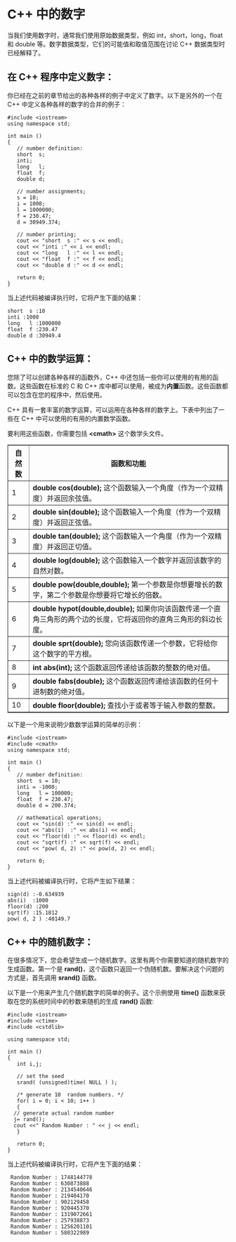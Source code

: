 # C++ 中的数字

当我们使用数字时，通常我们使用原始数据类型，例如 int，short，long，float 和 double 等。数字数据类型，它们的可能值和取值范围在讨论 C++ 数据类型时已经解释了。  

## 在 C++ 程序中定义数字：

你已经在之前的章节给出的各种各样的例子中定义了数字。以下是另外的一个在 C++ 中定义各种各样的数字的合并的例子：  

    #include <iostream>
    using namespace std;
     
    int main ()
    {
       // number definition:
       short  s;
       inti;
       long   l;
       float  f;
       double d;
       
       // number assignments;
       s = 10;  
       i = 1000;
       l = 1000000; 
       f = 230.47;  
       d = 30949.374;
       
       // number printing;
       cout << "short  s :" << s << endl;
       cout << "inti :" << i << endl;
       cout << "long   l :" << l << endl;
       cout << "float  f :" << f << endl;
       cout << "double d :" << d << endl;
     
       return 0;
    }
    

当上述代码被编译执行时，它将产生下面的结果：  

    short  s :10
    inti :1000
    long   l :1000000
    float  f :230.47
    double d :30949.4


## C++ 中的数学运算：

您除了可以创建各种各样的函数外，C++ 中还包括一些你可以使用的有用的函数。这些函数在标准的 C 和 C++ 库中都可以使用，被成为**内置**函数。这些函数都可以包含在您的程序中，然后使用。 

C++ 具有一套丰富的数学运算，可以运用在各种各样的数字上。下表中列出了一些在 C++ 中可以使用的有用的内置数学函数。  

要利用这些函数，你需要包括 **<****cmath****>** 这个数学头文件。
<table border="1">
<tr>
<th>自然数</th>
<th>函数和功能</th>
</tr>
<tr>
<td>1</td>
<td><strong>double cos(double);</strong>  
这个函数输入一个角度（作为一个双精度）并返回余弦值。</td>
</tr>
<tr>
<td>2</td>
<td><strong>double sin(double);</strong>
这个函数输入一个角度（作为一个双精度）并返回正弦值。</td>
</tr>
<tr>
<td>3</td>
<td><strong>double tan(double);</strong>  
这个函数输入一个角度（作为一个双精度）并返回正切值。</td>
</tr>
<tr>
<td>4</td>
<td><strong>double log(double);</strong>  
这个函数输入一个数字并返回该数字的自然对数。</td>
</tr>
<tr>
<td>5</td>
<td><strong>double pow(double,double);</strong>  
第一个参数是你想要增长的数字，第二个参数是你想要将它增长的倍数。</td>
</tr>
<tr>
<td>6</td>
<td><strong>double hypot(double,double);</strong> 
如果你向该函数传递一个直角三角形的两个边的长度，它将返回你的直角三角形的斜边长度。</td>
</tr>
<tr>
<td>7</td>
<td><strong>double sprt(double);</strong>  
您向该函数传递一个参数，它将给你这个数字的平方根。</td>
</tr>
<tr>
<td>8</td>
<td><strong>int abs(int);</strong>  
这个函数返回传递给该函数的整数的绝对值。</td>
</tr>
<tr>
<td>9</td>
<td><strong>double fabs(double);</strong>  
这个函数返回传递给该函数的任何十进制数的绝对值。</td>
</tr>
<tr>
<td>10</td>
<td><strong>double floor(double);</strong> 
查找小于或者等于输入参数的整数。</td>
</tr>
</table>

以下是一个用来说明少数数学运算的简单的示例：  
    
    #include <iostream>
    #include <cmath>
    using namespace std;
     
    int main ()
    {
       // number definition:
       short  s = 10;
       inti = -1000;
       long   l = 100000;
       float  f = 230.47;
       double d = 200.374;
    
       // mathematical operations;
       cout << "sin(d) :" << sin(d) << endl;
       cout << "abs(i)  :" << abs(i) << endl;
       cout << "floor(d) :" << floor(d) << endl;
       cout << "sqrt(f) :" << sqrt(f) << endl;
       cout << "pow( d, 2) :" << pow(d, 2) << endl;
     
       return 0;
    }
   
 
当上述代码被编译执行时，它将产生如下结果：  

    sign(d) :-0.634939
    abs(i)  :1000
    floor(d) :200
    sqrt(f) :15.1812
    pow( d, 2 ) :40149.7

## C++ 中的随机数字：

在很多情况下，您会希望生成一个随机数字。这里有两个你需要知道的随机数字的生成函数。第一个是 **rand()**，这个函数只返回一个伪随机数。要解决这个问题的方式是，首先调用  **srand()** 函数。  

以下是一个用来产生几个随机数字的简单的例子。这个示例使用 **time()** 函数来获取在您的系统时间中的秒数来随机的生成 **rand()** 函数:
  
    #include <iostream>
    #include <ctime>
    #include <cstdlib>
    
    using namespace std;
     
    int main ()
    {
       int i,j;
     
       // set the seed
       srand( (unsigned)time( NULL ) );
    
       /* generate 10  random numbers. */
       for( i = 0; i < 10; i++ )
       {
      // generate actual random number
      j= rand();
      cout <<" Random Number : " << j << endl;
       }
    
       return 0;
    }

当上述代码被编译执行时，它将产生下面的结果：  

     Random Number : 1748144778
     Random Number : 630873888
     Random Number : 2134540646
     Random Number : 219404170
     Random Number : 902129458
     Random Number : 920445370
     Random Number : 1319072661
     Random Number : 257938873
     Random Number : 1256201101
     Random Number : 580322989

























